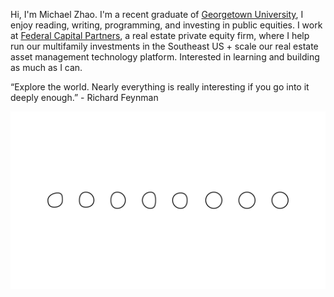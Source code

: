 Hi, I'm Michael Zhao. I'm a recent graduate of [Georgetown University](https://en.wikipedia.org/wiki/Georgetown_University), I enjoy reading, writing, programming, and investing in public equities. I work at [Federal Capital Partners](https://www.fcpdc.com/), a real estate private equity firm, where I help run our multifamily investments in the Southeast US + scale our real estate asset management technology platform. Interested in learning and building as much as I can.

“Explore the world. Nearly everything is really interesting if you go into it deeply enough.” - Richard Feynman

![image](/assets/images/practice_inverted.jpg)
